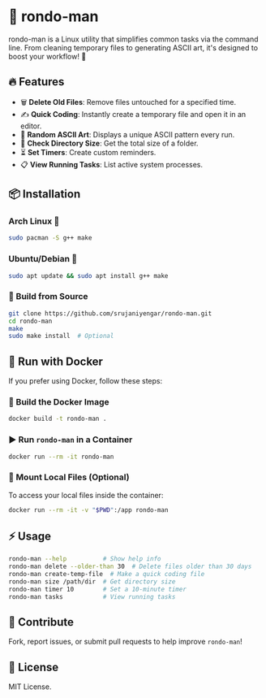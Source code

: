 # 🚀 rondo-man

rondo-man is a Linux utility that simplifies common tasks via the command line. From cleaning temporary files to generating ASCII art, it's designed to boost your workflow! 🎯

## 🔥 Features

- 🗑️ **Delete Old Files**: Remove files untouched for a specified time.
- ✍️ **Quick Coding**: Instantly create a temporary file and open it in an editor.
- 🎨 **Random ASCII Art**: Displays a unique ASCII pattern every run.
- 📂 **Check Directory Size**: Get the total size of a folder.
- ⏳ **Set Timers**: Create custom reminders.
- 📋 **View Running Tasks**: List active system processes.

## 📦 Installation

### Arch Linux 🐧
```bash
sudo pacman -S g++ make
```

### Ubuntu/Debian 📜
```bash
sudo apt update && sudo apt install g++ make
```

### 🔧 Build from Source
```bash
git clone https://github.com/srujaniyengar/rondo-man.git
cd rondo-man
make
sudo make install  # Optional
```

## 🐳 Run with Docker
If you prefer using Docker, follow these steps:

### 🔨 Build the Docker Image
```bash
docker build -t rondo-man .
```

### ▶️ Run `rondo-man` in a Container
```bash
docker run --rm -it rondo-man
```

### 📂 Mount Local Files (Optional)
To access your local files inside the container:
```bash
docker run --rm -it -v "$PWD":/app rondo-man
```

## ⚡ Usage
```bash
rondo-man --help          # Show help info
rondo-man delete --older-than 30  # Delete files older than 30 days
rondo-man create-temp-file  # Make a quick coding file
rondo-man size /path/dir  # Get directory size
rondo-man timer 10        # Set a 10-minute timer
rondo-man tasks           # View running tasks
```

## 🤝 Contribute
Fork, report issues, or submit pull requests to help improve `rondo-man`!

## 📜 License
MIT License.

